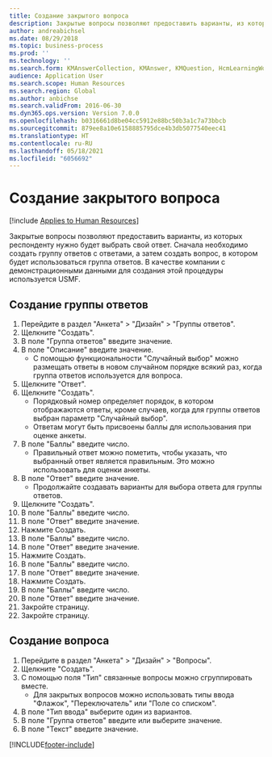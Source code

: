 ```yaml
---
title: Создание закрытого вопроса
description: Закрытые вопросы позволяют предоставить варианты, из которых респонденту нужно будет выбрать свой ответ.
author: andreabichsel
ms.date: 08/29/2018
ms.topic: business-process
ms.prod: ''
ms.technology: ''
ms.search.form: KMAnswerCollection, KMAnswer, KMQuestion, HcmLearningWorkspace
audience: Application User
ms.search.scope: Human Resources
ms.search.region: Global
ms.author: anbichse
ms.search.validFrom: 2016-06-30
ms.dyn365.ops.version: Version 7.0.0
ms.openlocfilehash: b0316661d8be04cc5912e88bc50b3a1c7a73bbcb
ms.sourcegitcommit: 879ee8a10e6158885795dce4b3db5077540eec41
ms.translationtype: HT
ms.contentlocale: ru-RU
ms.lasthandoff: 05/18/2021
ms.locfileid: "6056692"
---
```

# <a name="create-a-closed-ended-question"></a>Создание закрытого вопроса

[!include [Applies to Human Resources](../includes/applies-to-hr.md)]



Закрытые вопросы позволяют предоставить варианты, из которых респонденту нужно будет выбрать свой ответ. Сначала необходимо создать группу ответов с ответами, а затем создать вопрос, в котором будет использоваться группа ответов. В качестве компании с демонстрационными данными для создания этой процедуры используется USMF.


## <a name="create-an-answer-group"></a>Создание группы ответов
1. Перейдите в раздел "Анкета" > "Дизайн" > "Группы ответов".
2. Щелкните "Создать".
3. В поле "Группа ответов" введите значение.
4. В поле "Описание" введите значение.
    * С помощью функциональности "Случайный выбор" можно размещать ответы в новом случайном порядке всякий раз, когда группа ответов используется для вопроса.  
5. Щелкните "Ответ".
6. Щелкните "Создать".
    * Порядковый номер определяет порядок, в котором отображаются ответы, кроме случаев, когда для группы ответов выбран параметр "Случайный выбор".  
    * Ответам могут быть присвоены баллы для использования при оценке анкеты.  
7. В поле "Баллы" введите число.
    * Правильный ответ можно пометить, чтобы указать, что выбранный ответ является правильным. Это можно использовать для оценки анкеты.  
8. В поле "Ответ" введите значение.
    * Продолжайте создавать варианты для выбора ответа для группы ответов.  
9. Щелкните "Создать".
10. В поле "Баллы" введите число.
11. В поле "Ответ" введите значение.
12. Нажмите Создать.
13. В поле "Баллы" введите число.
14. В поле "Ответ" введите значение.
15. Нажмите Создать.
16. В поле "Баллы" введите число.
17. В поле "Ответ" введите значение.
18. Нажмите Создать.
19. В поле "Баллы" введите число.
20. В поле "Ответ" введите значение.
21. Закройте страницу.
22. Закройте страницу.

## <a name="create-the-question"></a>Создание вопроса
1. Перейдите в раздел "Анкета" > "Дизайн" > "Вопросы".
2. Щелкните "Создать".
3. С помощью поля "Тип" связанные вопросы можно сгруппировать вместе.
    * Для закрытых вопросов можно использовать типы ввода "Флажок", "Переключатель" или "Поле со списком".  
4. В поле "Тип ввода" выберите один из вариантов.
5. В поле "Группа ответов" введите или выберите значение.
6. В поле "Текст" введите значение.



[!INCLUDE[footer-include](../includes/footer-banner.md)]